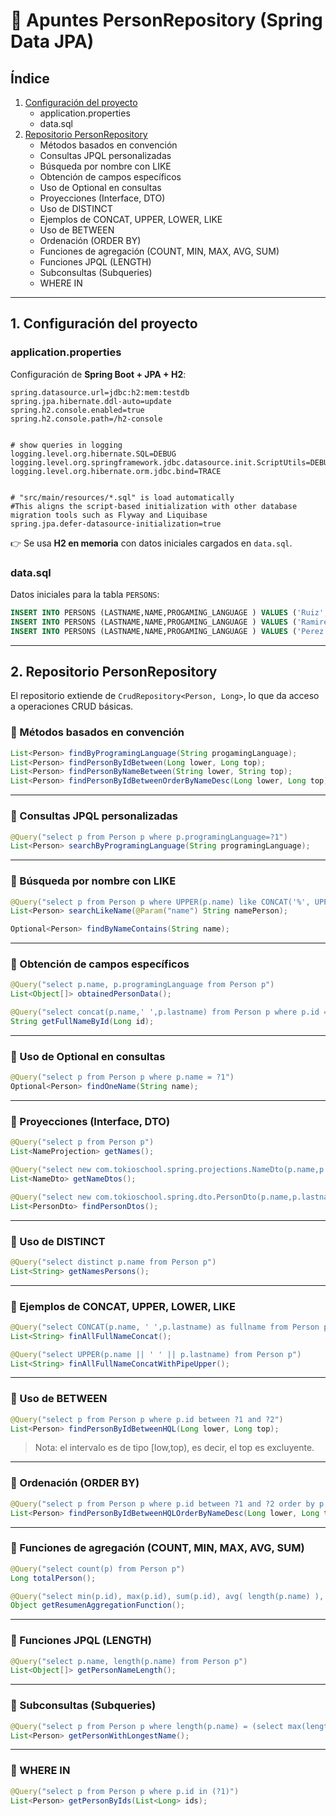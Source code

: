 
# 📘 Apuntes PersonRepository (Spring Data JPA)

## Índice
1. [Configuración del proyecto](#configuración-del-proyecto)
   - application.properties
   - data.sql
2. [Repositorio PersonRepository](#repositorio-personrepository)
   - Métodos basados en convención
   - Consultas JPQL personalizadas
   - Búsqueda por nombre con LIKE
   - Obtención de campos específicos
   - Uso de Optional en consultas
   - Proyecciones (Interface, DTO)
   - Uso de DISTINCT
   - Ejemplos de CONCAT, UPPER, LOWER, LIKE
   - Uso de BETWEEN
   - Ordenación (ORDER BY)
   - Funciones de agregación (COUNT, MIN, MAX, AVG, SUM)
   - Funciones JPQL (LENGTH)
   - Subconsultas (Subqueries)
   - WHERE IN

---

## 1. Configuración del proyecto

### application.properties
Configuración de **Spring Boot + JPA + H2**:

```properties
spring.datasource.url=jdbc:h2:mem:testdb
spring.jpa.hibernate.ddl-auto=update
spring.h2.console.enabled=true
spring.h2.console.path=/h2-console


# show queries in logging
logging.level.org.hibernate.SQL=DEBUG
logging.level.org.springframework.jdbc.datasource.init.ScriptUtils=DEBUG
logging.level.org.hibernate.orm.jdbc.bind=TRACE


# "src/main/resources/*.sql" is load automatically 
#This aligns the script-based initialization with other database migration tools such as Flyway and Liquibase
spring.jpa.defer-datasource-initialization=true
````

👉 Se usa **H2 en memoria** con datos iniciales cargados en `data.sql`.

### data.sql

Datos iniciales para la tabla `PERSONS`:

```sql
INSERT INTO PERSONS (LASTNAME,NAME,PROGAMING_LANGUAGE ) VALUES ('Ruiz','Andres','Java');
INSERT INTO PERSONS (LASTNAME,NAME,PROGAMING_LANGUAGE ) VALUES ('Ramirez','Tadeo','Java');
INSERT INTO PERSONS (LASTNAME,NAME,PROGAMING_LANGUAGE ) VALUES ('Perez','Simon','Java');
```

---

## 2. Repositorio PersonRepository

El repositorio extiende de `CrudRepository<Person, Long>`, lo que da acceso a operaciones CRUD básicas.

### 🔹 Métodos basados en convención

```java
List<Person> findByProgramingLanguage(String progamingLanguage);
List<Person> findPersonByIdBetween(Long lower, Long top);
List<Person> findPersonByNameBetween(String lower, String top);
List<Person> findPersonByIdBetweenOrderByNameDesc(Long lower, Long top);
```

---

### 🔹 Consultas JPQL personalizadas

```java
@Query("select p from Person p where p.programingLanguage=?1")
List<Person> searchByProgramingLanguage(String programingLanguage);
```

---

### 🔹 Búsqueda por nombre con LIKE

```java
@Query("select p from Person p where UPPER(p.name) like CONCAT('%', UPPER(:name), '%')")
List<Person> searchLikeName(@Param("name") String namePerson);

Optional<Person> findByNameContains(String name);
```

---

### 🔹 Obtención de campos específicos

```java
@Query("select p.name, p.programingLanguage from Person p")
List<Object[]> obtainedPersonData();

@Query("select concat(p.name,' ',p.lastname) from Person p where p.id =?1")
String getFullNameById(Long id);
```

---

### 🔹 Uso de Optional en consultas

```java
@Query("select p from Person p where p.name = ?1")
Optional<Person> findOneName(String name);
```

---

### 🔹 Proyecciones (Interface, DTO)

```java
@Query("select p from Person p")
List<NameProjection> getNames();

@Query("select new com.tokioschool.spring.projections.NameDto(p.name,p.lastname) from Person p")
List<NameDto> getNameDtos();

@Query("select new com.tokioschool.spring.dto.PersonDto(p.name,p.lastname) from Person p")
List<PersonDto> findPersonDtos();
```

---

### 🔹 Uso de DISTINCT

```java
@Query("select distinct p.name from Person p")
List<String> getNamesPersons();
```

---

### 🔹 Ejemplos de CONCAT, UPPER, LOWER, LIKE

```java
@Query("select CONCAT(p.name, ' ',p.lastname) as fullname from Person p")
List<String> finAllFullNameConcat();

@Query("select UPPER(p.name || ' ' || p.lastname) from Person p")
List<String> finAllFullNameConcatWithPipeUpper();
```

---

### 🔹 Uso de BETWEEN

```java
@Query("select p from Person p where p.id between ?1 and ?2")
List<Person> findPersonByIdBetweenHQL(Long lower, Long top);
```
> Nota: el intervalo es de tipo [low,top), es decir, el top es excluyente.
---

### 🔹 Ordenación (ORDER BY)

```java
@Query("select p from Person p where p.id between ?1 and ?2 order by p.name desc")
List<Person> findPersonByIdBetweenHQLOrderByNameDesc(Long lower, Long top);
```

---

### 🔹 Funciones de agregación (COUNT, MIN, MAX, AVG, SUM)

```java
@Query("select count(p) from Person p")
Long totalPerson();

@Query("select min(p.id), max(p.id), sum(p.id), avg( length(p.name) ), count(p) from Person p")
Object getResumenAggregationFunction();
```

---

### 🔹 Funciones JPQL (LENGTH)

```java
@Query("select p.name, length(p.name) from Person p")
List<Object[]> getPersonNameLength();
```

---

### 🔹 Subconsultas (Subqueries)

```java
@Query("select p from Person p where length(p.name) = (select max(length(p2.name)) from Person p2)")
List<Person> getPersonWithLongestName();
```

---

### 🔹 WHERE IN

```java
@Query("select p from Person p where p.id in (?1)")
List<Person> getPersonByIds(List<Long> ids);
```

